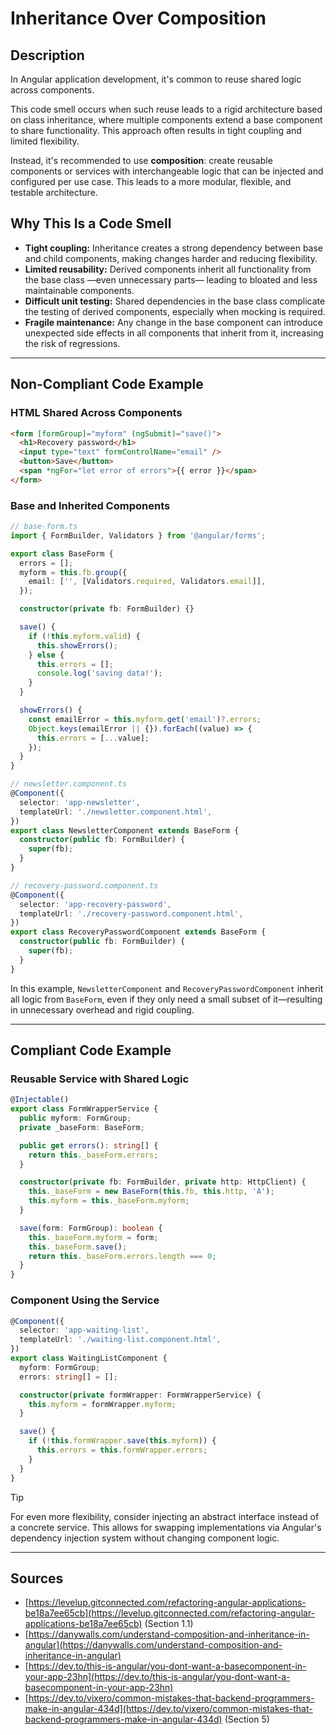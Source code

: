 # Inheritance Over Composition

## Description

In Angular application development, it's common to reuse shared logic across components.

This code smell occurs when such reuse leads to a rigid architecture based on class inheritance, where multiple components extend a base component to share functionality. This approach often results in tight coupling and limited flexibility.

Instead, it's recommended to use **composition**: create reusable components or services with interchangeable logic that can be injected and configured per use case. This leads to a more modular, flexible, and testable architecture.

## Why This Is a Code Smell

- **Tight coupling:** Inheritance creates a strong dependency between base and child components, making changes harder and reducing flexibility.
- **Limited reusability:** Derived components inherit all functionality from the base class —even unnecessary parts— leading to bloated and less maintainable components.
- **Difficult unit testing:** Shared dependencies in the base class complicate the testing of derived components, especially when mocking is required.
- **Fragile maintenance:** Any change in the base component can introduce unexpected side effects in all components that inherit from it, increasing the risk of regressions.

---

## Non-Compliant Code Example

### HTML Shared Across Components

```html
<form [formGroup]="myform" (ngSubmit)="save()">
  <h1>Recovery password</h1>
  <input type="text" formControlName="email" />
  <button>Save</button>
  <span *ngFor="let error of errors">{{ error }}</span>
</form>
```

### Base and Inherited Components

```ts
// base-form.ts
import { FormBuilder, Validators } from '@angular/forms';

export class BaseForm {
  errors = [];
  myform = this.fb.group({
    email: ['', [Validators.required, Validators.email]],
  });

  constructor(private fb: FormBuilder) {}

  save() {
    if (!this.myform.valid) {
      this.showErrors();
    } else {
      this.errors = [];
      console.log('saving data!');
    }
  }

  showErrors() {
    const emailError = this.myform.get('email')?.errors;
    Object.keys(emailError || {}).forEach((value) => {
      this.errors = [...value];
    });
  }
}
```

```ts
// newsletter.component.ts
@Component({
  selector: 'app-newsletter',
  templateUrl: './newsletter.component.html',
})
export class NewsletterComponent extends BaseForm {
  constructor(public fb: FormBuilder) {
    super(fb);
  }
}
```

```ts
// recovery-password.component.ts
@Component({
  selector: 'app-recovery-password',
  templateUrl: './recovery-password.component.html',
})
export class RecoveryPasswordComponent extends BaseForm {
  constructor(public fb: FormBuilder) {
    super(fb);
  }
}
```

In this example, `NewsletterComponent` and `RecoveryPasswordComponent` inherit all logic from `BaseForm`, even if they only need a small subset of it—resulting in unnecessary overhead and rigid coupling.

---

## Compliant Code Example

### Reusable Service with Shared Logic

```ts
@Injectable()
export class FormWrapperService {
  public myform: FormGroup;
  private _baseForm: BaseForm;

  public get errors(): string[] {
    return this._baseForm.errors;
  }

  constructor(private fb: FormBuilder, private http: HttpClient) {
    this._baseForm = new BaseForm(this.fb, this.http, 'A');
    this.myform = this._baseForm.myform;
  }

  save(form: FormGroup): boolean {
    this._baseForm.myform = form;
    this._baseForm.save();
    return this._baseForm.errors.length === 0;
  }
}
```

### Component Using the Service

```ts
@Component({
  selector: 'app-waiting-list',
  templateUrl: './waiting-list.component.html',
})
export class WaitingListComponent {
  myform: FormGroup;
  errors: string[] = [];

  constructor(private formWrapper: FormWrapperService) {
    this.myform = formWrapper.myform;
  }

  save() {
    if (!this.formWrapper.save(this.myform)) {
      this.errors = this.formWrapper.errors;
    }
  }
}
```

> [!TIP]
> For even more flexibility, consider injecting an abstract interface instead of a concrete service. This allows for swapping implementations via Angular's dependency injection system without changing component logic.

---

## Sources

- [https://levelup.gitconnected.com/refactoring-angular-applications-be18a7ee65cb](https://levelup.gitconnected.com/refactoring-angular-applications-be18a7ee65cb) (Section 1.1)
- [https://danywalls.com/understand-composition-and-inheritance-in-angular](https://danywalls.com/understand-composition-and-inheritance-in-angular)
- [https://dev.to/this-is-angular/you-dont-want-a-basecomponent-in-your-app-23hn](https://dev.to/this-is-angular/you-dont-want-a-basecomponent-in-your-app-23hn)
- [https://dev.to/vixero/common-mistakes-that-backend-programmers-make-in-angular-434d](https://dev.to/vixero/common-mistakes-that-backend-programmers-make-in-angular-434d) (Section 5)


